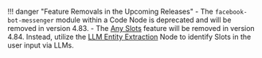 !!! danger "Feature Removals in the Upcoming Releases"
    - The `facebook-bot-messenger` module within a Code Node is deprecated and will be removed in version 4.83.
    - The [Any Slots](https://docs.cognigy.com/ai/empower/nlu/slots-and-lexicons/any-slots/) feature will be removed in version 4.84. Instead, utilize the [LLM Entity Extraction](https://docs.cognigy.com/ai/nodes/other-nodes/llm-entity-extract/) Node to identify Slots in the user input via LLMs.
